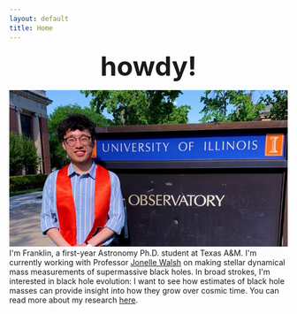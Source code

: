 ```yaml
---
layout: default
title: Home
---
```


<p style="text-align: center;"> <font size="8"> <strong>howdy!</strong> </font></p>

![index](/assets/img/index_cropped.png)
I'm Franklin, a first-year Astronomy Ph.D. student at Texas A&M. I'm currently working with Professor [Jonelle Walsh](https://jonellewalsh.weebly.com/) on making stellar dynamical mass measurements of supermassive black holes. In broad strokes, I'm interested in black hole evolution: I want to see how estimates of black hole masses can provide insight into how they grow over cosmic time. You can read more about my research [here](https://franklin-wang.github.io/research.html).

